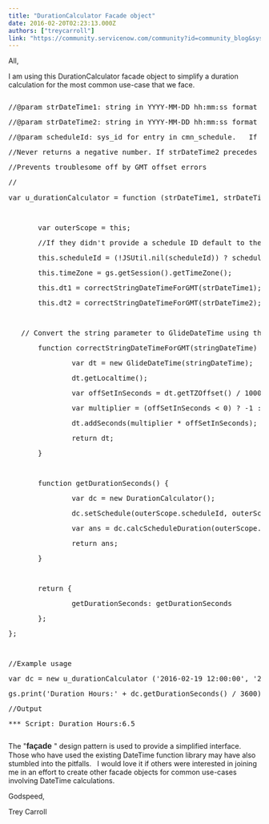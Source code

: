 ```yaml
---
title: "DurationCalculator Facade object"
date: 2016-02-20T02:23:13.000Z
authors: ["treycarroll"]
link: "https://community.servicenow.com/community?id=community_blog&sys_id=edfce2a5dbd0dbc01dcaf3231f961937"
---
```

<p>All,</p><p></p><p>I am using this DurationCalculator facade object to simplify a duration calculation for the most common use-case that we face.</p><pre __default_attr="javascript" __jive_macro_name="code" class="jive_macro_code _jivemacro_uid_14559129376443130 jive_text_macro" data-renderedposition="70_8_1122_672" jivemacro_uid="_14559129376443130" modifiedtitle="true"><p>//@param strDateTime1: string in YYYY-MM-DD hh:mm:ss format</p><p>//@param strDateTime2: string in YYYY-MM-DD hh:mm:ss format</p><p>//@param scheduleId: sys_id for entry in cmn_schedule.   If omitted, the 8-5 week days excluding holidays schedule will be used</p><p>//Never returns a negative number. If strDateTime2 precedes strDateTime1 getDurationSeconds will return zero</p><p>//Prevents troublesome off by GMT offset errors</p><p>//<span style="color: rgba(0, 0, 0, 0); font-family: Consolas, 'Courier New', Courier, mono, serif; font-size: 12px;">getDurationSeconds() is the only public method exposed on this object</span></p><p>var u_durationCalculator = function (strDateTime1, strDateTime2, scheduleId) {   </p><p>   </p><p>       var outerScope = this;   </p><p>       //If they didn't provide a schedule ID default to the 8-5 week days excluding holidays schedule   </p><p>       this.scheduleId = (!JSUtil.nil(scheduleId)) ? scheduleId : '090eecae0a0a0b260077e1dfa71da828';     </p><p>       this.timeZone = gs.getSession().getTimeZone();   </p><p>       this.dt1 = correctStringDateTimeForGMT(strDateTime1);   </p><p>       this.dt2 = correctStringDateTimeForGMT(strDateTime2);   </p><p>   </p><p>   // Convert the string parameter to GlideDateTime using the assumption that the string provided was user TZ localized and needs to be converted to GMT</p><p>       function correctStringDateTimeForGMT(stringDateTime) {   </p><p>               var dt = new GlideDateTime(stringDateTime);   </p><p>               dt.getLocaltime();   </p><p>               var offSetInSeconds = dt.getTZOffset() / 1000; //convert from millis   </p><p>               var multiplier = (offSetInSeconds &lt; 0) ? -1 : 1;   </p><p>               dt.addSeconds(multiplier * offSetInSeconds);   </p><p>               return dt;   </p><p>       }   </p><p>   </p><p>       function getDurationSeconds() {   </p><p>               var dc = new DurationCalculator();   </p><p>               dc.setSchedule(outerScope.scheduleId, outerScope.timeZone);   </p><p>               var ans = dc.calcScheduleDuration(outerScope.dt1.getDisplayValue(), outerScope.dt2.getDisplayValue());   </p><p>               return ans;   </p><p>       }   </p><p>   </p><p>       return {   </p><p>               getDurationSeconds: getDurationSeconds   </p><p>       };   </p><p>};   </p><p>   </p><p>//Example usage   </p><p>var dc = new u_durationCalculator ('2016-02-19 12:00:00', '2016-02-22 09:30:00');   </p><p>gs.print('Duration Hours:' + dc.getDurationSeconds() / 3600);   </p><p>//Output   </p><p>*** Script: Duration Hours:6.5   </p></pre><p></p><p>The "<span style="color: #222222; font-family: arial, sans-serif; font-size: 16px;"><strong>façade </strong></span>" design pattern is used to provide a simplified interface.   Those who have used the existing DateTime function library may have also stumbled into the pitfalls.   I would love it if others were interested in joining me in an effort to create other facade objects for common use-cases involving DateTime calculations.</p><p></p><p>Godspeed,</p><p></p><p>Trey Carroll</p>